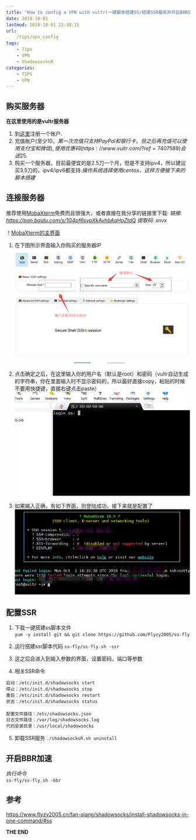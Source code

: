 ```yaml
---
title: "How to config a VPN with vultr(一键脚本搭建SS/搭建SSR服务并开启BBR加速)"
date: 2018-10-01
lastmod: 2018-10-01 22:38:15
url:
    /tips/vpn_config
tags:
    - Tips
    - VPN
    - ShadowsocksR
categories:
    - TIPS
    - VPN
---
```


## 购买服务器
**在这里使用的是vultr服务器**
1. 到[这里](https://www.vultr.com/)注册一个账户.
2. 充值账户(至少10$，第一次充值只支持PayPal和银行卡，但之后再充值可以使用支付宝和微信), 使用优惠码(https://www.vultr.com/?ref=7407589)会送25$.
3. 购买一个服务器，目前最便宜的是2.5刀一个月，但是不支持ipv4，所以建议买3.5刀的，ipv4/ipv6都支持.*操作系统选择使用centos，这样方便接下来的脚本搭建*

## 连接服务器

推荐使用[MobaXterm](https://mobaxterm.mobatek.net/)免费而且很强大，或者直接在我分享的链接里下载: 
*链接: https://pan.baidu.com/s/1G4pf6sypXkAvhbAqHpZtdQ 提取码: xnvx*

！[MobaXterm的主界面](/static/vpn/MobaXterm_mainUI.png "MobaXterm的主界面")
1. 在下图所示界面输入你购买的服务器IP
![ip](/static/vpn/SSH_UI.png "IP输入界面")

2. 点击确定之后，在这里输入你的用户名（默认是root）和密码（vultr自动生成的字符串，你在里面输入时不显示密码的，所以最好直接copy，粘贴的时候不要用快捷键，直接右键点击paste）
![输入用户名/密码](/static/vpn/user.png "输入用户名/密码")
3. 如果输入正确，有如下界面，则登陆成功，接下来就是配置了
![服务器界面](/static/vpn/login.png "服务器界面")

## 配置SSR

1. 下载一键搭建ss脚本文件     
`yum -y install git && git clone https://github.com/Flyzy2005/ss-fly`

2. 运行搭建ssr脚本代码
`ss-fly/ss-fly.sh -ssr`
3. 这之后会进入到输入参数的界面，设置密码，端口等参数

4. 相关SSR命令
```bash
启动：/etc/init.d/shadowsocks start
停止：/etc/init.d/shadowsocks stop
重启：/etc/init.d/shadowsocks restart
状态：/etc/init.d/shadowsocks status
 
配置文件路径：/etc/shadowsocks.json
日志文件路径：/var/log/shadowsocks.log
代码安装目录：/usr/local/shadowsocks
```
5. 卸载SSR服务
`./shadowsocksR.sh uninstall`


## 开启BBR加速
*执行命令*      
`ss-fly/ss-fly.sh -bbr`

## 参考
https://www.flyzy2005.cn/fan-qiang/shadowsocks/install-shadowsocks-in-one-command/#ss

**THE END**     
